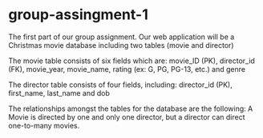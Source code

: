 # group-assingment-1
The first part of our group assignment. 
Our web application will be a Christmas movie database including two tables (movie and director) 

The movie table consists of six fields which are: movie_ID (PK), director_id (FK), movie_year, movie_name, rating (ex: G, PG, PG-13, etc.) and genre

The director table consists of four fields, including: director_id (PK), first_name, last_name and dob


The relationships amongst the tables for the database are the following: 
  A Movie is directed by one and only one director, but a director can direct one-to-many movies.



